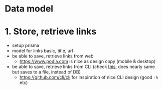 # Data model

# 1. Store, retrieve links

- setup prisma
- model for links basic, title, url
- be able to save, retrieve links from web
  - https://www.podia.com is nice as design copy (mobile & desktop)
- be able to save, retrieve links from CLI (check [this](https://github.com/nikitavoloboev/learning/blob/master/go/savelink/main.go), does nearly same but saves to a file, instead of DB)
  - https://github.com/cli/cli for inspiration of nice CLI design (good `-h` etc)
